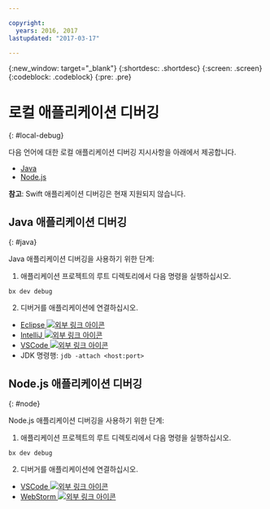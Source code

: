 ```yaml
---

copyright:
  years: 2016, 2017
lastupdated: "2017-03-17"

---
```

{:new_window: target="_blank"}
{:shortdesc: .shortdesc}
{:screen: .screen}
{:codeblock: .codeblock}
{:pre: .pre}

# 로컬 애플리케이션 디버깅
{: #local-debug}

다음 언어에 대한 로컬 애플리케이션 디버깅 지시사항을 아래에서 제공합니다.  

* [Java](#java) 
* [Node.js](#node)

**참고**: Swift 애플리케이션 디버깅은 현재 지원되지 않습니다. 

## Java 애플리케이션 디버깅
{: #java}

Java 애플리케이션 디버깅을 사용하기 위한 단계:

1. 애플리케이션 프로젝트의 루트 디렉토리에서 다음 명령을 실행하십시오. 

 `bx dev debug`

2. 디버거를 애플리케이션에 연결하십시오. 

 * [Eclipse ![외부 링크 아이콘](../icons/launch-glyph.svg "외부 링크 아이콘")](http://help.eclipse.org/neon/index.jsp?topic=%2Forg.eclipse.jdt.doc.user%2Ftasks%2Ftask-remotejava_launch_config.htm)
 * [IntelliJ ![외부 링크 아이콘](../icons/launch-glyph.svg "외부 링크 아이콘")](https://www.jetbrains.com/help/idea/2016.3/run-debug-configuration-remote.html)
 * [VSCode ![외부 링크 아이콘](../icons/launch-glyph.svg "외부 링크 아이콘")](https://marketplace.visualstudio.com/items?itemName=donjayamanne.javadebugge)
 * JDK 명령행: `jdb -attach <host:port>`

## Node.js 애플리케이션 디버깅
 
{: #node}

Node.js 애플리케이션 디버깅을 사용하기 위한 단계:

1. 애플리케이션 프로젝트의 루트 디렉토리에서 다음 명령을 실행하십시오. 

 `bx dev debug`

2. 디버거를 애플리케이션에 연결하십시오. 
 * [VSCode ![외부 링크 아이콘](../icons/launch-glyph.svg "외부 링크 아이콘")](https://blog.docker.com/2016/07/live-debugging-docker/)
 * [WebStorm ![외부 링크 아이콘](../icons/launch-glyph.svg "외부 링크 아이콘")](https://blog.alexseifert.com/2016/10/25/debugging-node-js-in-a-docker-container-with-webstorm/)


<!-- 
## Swift application debugging - content from mike tunnicliffe
{: #swift}

Steps to enable debug for a Swift application:  

1. On the App server (or system where the Swift application will execute), you should start the 'lldb server':
 - `lldb-server platform --><!--listen <port number>`
2. On the App server, build the Kitura-based server application using the debug configuration: 
 - `swift build debug`
3. On the App server, start the Kitura-based server application:
 - `./build/debug/Kitura-Starter`
4. On the client system (also known as the host system), start the 'lldb client':
 - `lldb`
5. Configure lldb client to connect to lldb-server:
 - `(lldb) platform select remote-linux`
 - `(lldb) platform connect connect://<ip address server>:<port number server>`
6. Execute commands to debug remote program:
 - `(lldb) process attach --><!--pid 3626`
--> 


